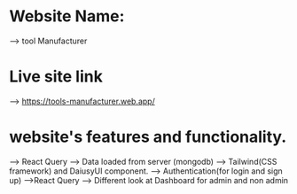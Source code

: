 # Website Name: 
--> tool Manufacturer

# Live site link 
--> https://tools-manufacturer.web.app/

# website's features and functionality.
--> React Query 
--> Data loaded from server (mongodb)
--> Tailwind(CSS framework) and DaiusyUI component. 
--> Authentication(for login and sign up)
-->React Query
--> Different look at Dashboard for admin and non admin

